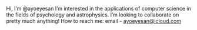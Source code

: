 Hi, I’m @ayoeyesan
I’m interested in the applications of computer science in the fields of psychology and astrophysics.
I’m looking to collaborate on pretty much anything!
How to reach me: email - ayoeyesan@icloud.com

<!---
ayoeyesan/ayoeyesan is a ✨ special ✨ repository because its `README.md` (this file) appears on your GitHub profile.
You can click the Preview link to take a look at your changes.
--->
